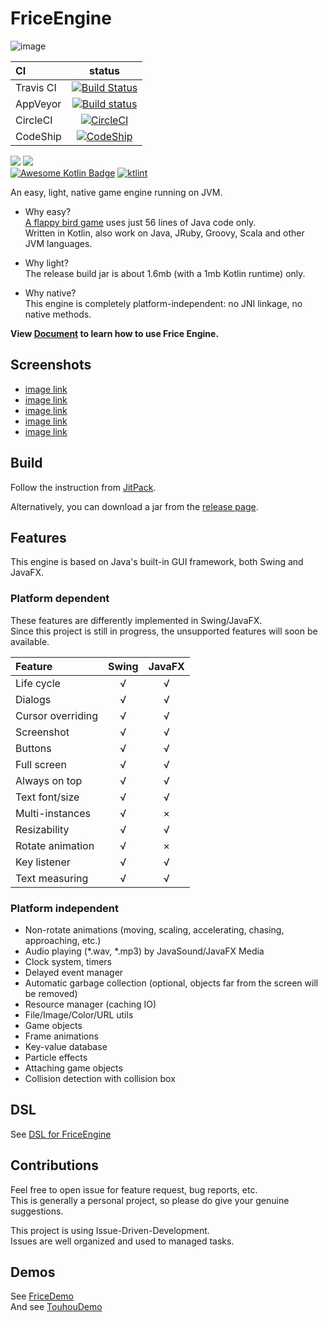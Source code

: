 # FriceEngine

![image](https://avatars1.githubusercontent.com/u/21008243)

CI|status
:---|:---:
Travis CI|[![Build Status](https://travis-ci.org/icela/FriceEngine.svg?branch=master)](https://travis-ci.org/icela/FriceEngine)
AppVeyor|[![Build status](https://ci.appveyor.com/api/projects/status/75d7wx28u3tgtnat?svg=true)](https://ci.appveyor.com/project/ice1000/friceengine)
CircleCI|[![CircleCI](https://circleci.com/gh/icela/FriceEngine.svg?style=svg)](https://circleci.com/gh/icela/FriceEngine)
CodeShip|[![CodeShip](https://codeship.com/projects/a1d7bc60-0a30-0135-8b3c-6ed4d7e33e57/status?branch=master)](https://app.codeship.com/projects/214712)

[![](https://jitpack.io/v/icela/FriceEngine.svg)](https://jitpack.io/#icela/FriceEngine)
[![](https://jitpack.io/v/icela/FriceEngine/month.svg)](https://jitpack.io/#icela/FriceEngine) <br/>
[![Awesome Kotlin Badge](https://kotlin.link/awesome-kotlin.svg)](https://github.com/KotlinBy/awesome-kotlin)
[![ktlint](https://img.shields.io/badge/code%20style-%E2%9D%A4-FF4081.svg)](https://icela.github.io)

An easy, light, native game engine running on JVM.

+ Why easy? <br/>
[A flappy bird game](https://github.com/icela/FriceDemo/tree/master/1.7.9/Demo7.java) uses just 56 lines of Java code only.<br/>
Written in Kotlin, also work on Java, JRuby, Groovy, Scala and other JVM languages.

+ Why light? <br/>
The release build jar is about 1.6mb (with a 1mb Kotlin runtime) only.

+ Why native? <br/>
This engine is completely platform-independent: no JNI linkage, no native methods.

**View [Document](https://icela.github.io/#getting-started) to learn how to use Frice Engine.**

## Screenshots

- [image link](https://coding.net/u/ice1000/p/Gifs/git/raw/master/frice/frice-01.gif)
- [image link](https://coding.net/u/ice1000/p/Gifs/git/raw/master/frice/frice-02.gif)
- [image link](https://coding.net/u/ice1000/p/Gifs/git/raw/master/frice/frice-03.gif)
- [image link](https://coding.net/u/ice1000/p/Gifs/git/raw/master/frice/frice-04.gif)
- [image link](https://coding.net/u/ice1000/p/Gifs/git/raw/master/frice/frice-05.gif)

## Build

Follow the instruction from [JitPack](https://jitpack.io/#icela/FriceEngine).

Alternatively, you can download a jar from the [release page](https://github.com/icela/FriceEngine/releases).

## Features

This engine is based on Java's built-in GUI framework, both Swing and JavaFX.

### Platform dependent

These features are differently implemented in Swing/JavaFX.  
Since this project is still in progress, the unsupported features will soon be available.

Feature|Swing|JavaFX
:---|:---:|:---:
Life cycle|√|√
Dialogs|√|√
Cursor overriding|√|√
Screenshot|√|√
Buttons|√|√
Full screen|√|√
Always on top|√|√
Text font/size|√|√
Multi-instances|√|×
Resizability|√|√
Rotate animation|√|×
Key listener|√|√
Text measuring|√|√

### Platform independent

- Non-rotate animations (moving, scaling, accelerating, chasing, approaching, etc.)
- Audio playing (\*.wav, \*.mp3) by JavaSound/JavaFX Media
- Clock system, timers
- Delayed event manager
- Automatic garbage collection (optional, objects far from the screen will be removed)
- Resource manager (caching IO)
- File/Image/Color/URL utils
- Game objects
- Frame animations
- Key-value database
- Particle effects
- Attaching game objects
- Collision detection with collision box

## DSL
See [DSL for FriceEngine](https://github.com/icela/FriceEngine-DSL)

## Contributions
Feel free to open issue for feature request, bug reports, etc. <br/>
This is generally a personal project, so please do give your genuine suggestions.

This project is using Issue-Driven-Development. <br/>
Issues are well organized and used to managed tasks.

## Demos
See [FriceDemo](https://github.com/icela/FriceDemo) <br/>
And see [TouhouDemo](https://github.com/ice1000/TouhouDemo)
